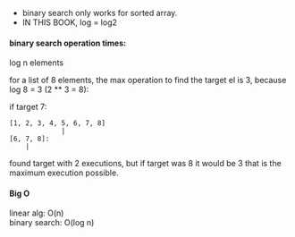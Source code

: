 - binary search only works for sorted array.
- IN THIS BOOK, log = log2

#### binary search operation times: 

log n elements

for a list of 8 elements, the max operation to find the target el is 3, because log 8 = 3 (2 ** 3 = 8):

if target 7:

```
[1, 2, 3, 4, 5, 6, 7, 8]
             |
[6, 7, 8]: 
    | 
```

found target with 2 executions, but if target was 8 it would be 3 that is the maximum execution possible.       

#### Big O 

linear alg: O(n)      
binary search: O(log n)